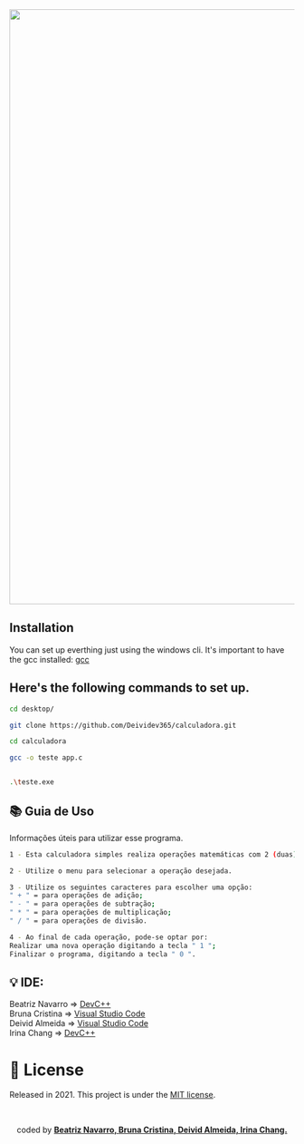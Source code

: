 <div align="center">

<img src="https://user-images.githubusercontent.com/61792159/134777246-1a1b265c-3ed9-457b-b5b5-a599ab1fa5f2.png" width="1050px">
</div>

## Installation

You can set up everthing just using the windows cli.
It's important to have the gcc installed: <a href="https://www.mingw-w64.org/">gcc</a>
## Here's the following commands to set up. 

```bash
cd desktop/

```

```bash
git clone https://github.com/Deividev365/calculadora.git

```

```bash
cd calculadora

```

```bash
gcc -o teste app.c

```

```bash

.\teste.exe

```

## 📚 Guia de Uso
Informações úteis para utilizar esse programa.


```bash
1 - Esta calculadora simples realiza operações matemáticas com 2 (duas) variáveis.


```

```bash
2 - Utilize o menu para selecionar a operação desejada.

```

```bash
3 - Utilize os seguintes caracteres para escolher uma opção:
" + " = para operações de adição;
" - " = para operações de subtração;
" * " = para operações de multiplicação;
" / " = para operações de divisão.

```

```bash
4 - Ao final de cada operação, pode-se optar por:
Realizar uma nova operação digitando a tecla " 1 ";
Finalizar o programa, digitando a tecla " 0 ".

```
## 💡 IDE:

Beatriz Navarro => <a href="https://www.techtudo.com.br/tudo-sobre/bloodshed-dev-c.html">DevC++</a><br>
Bruna Cristina => <a href="https://code.visualstudio.com/">Visual Studio Code</a><br>
Deivid Almeida => <a href="https://code.visualstudio.com/">Visual Studio Code</a><br>
Irina Chang => <a href="https://www.techtudo.com.br/tudo-sobre/bloodshed-dev-c.html">DevC++</a><br>


# :closed_book: License

Released in 2021.
This project is under the [MIT license](https://opensource.org/licenses/MIT).


<br>
<p align="center">coded by <strong><a href="https://github.com/Beatriz-Navarro">Beatriz Navarro, </a><strong>
<strong><a href="https://github.com/brunacristinass">Bruna Cristina, </a></strong>
<strong><a href="https://github.com/Deividev365">Deivid Almeida, </a></strong>
<strong><a href="https://github.com/Irina-Chang">Irina Chang. </a></strong>


</p>
  



